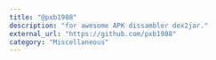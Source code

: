 ```yaml
---
title: "@pxb1988"
description: "for awesome APK dissambler dex2jar."
external_url: "https://github.com/pxb1988"
category: "Miscellaneous"
---
```

